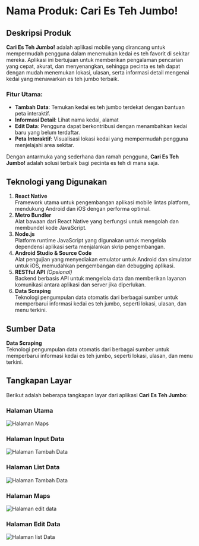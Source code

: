  


# Nama Produk: Cari Es Teh Jumbo!

## Deskripsi Produk
**Cari Es Teh Jumbo!** adalah aplikasi mobile yang dirancang untuk mempermudah pengguna dalam menemukan kedai es teh favorit di sekitar mereka. Aplikasi ini bertujuan untuk memberikan pengalaman pencarian yang cepat, akurat, dan menyenangkan, sehingga pecinta es teh dapat dengan mudah menemukan lokasi, ulasan, serta informasi detail mengenai kedai yang menawarkan es teh jumbo terbaik.

### Fitur Utama:
- **Tambah Data**: Temukan kedai es teh jumbo terdekat dengan bantuan peta interaktif.
- **Informasi Detail**: Lihat nama kedai, alamat
- **Edit Data**: Pengguna dapat berkontribusi dengan menambahkan kedai baru yang belum terdaftar.
- **Peta Interaktif**: Visualisasi lokasi kedai yang mempermudah pengguna menjelajahi area sekitar.

Dengan antarmuka yang sederhana dan ramah pengguna, **Cari Es Teh Jumbo!** adalah solusi terbaik bagi pecinta es teh di mana saja. 

## Teknologi yang Digunakan
1. **React Native**  
   Framework utama untuk pengembangan aplikasi mobile lintas platform, mendukung Android dan iOS dengan performa optimal.
2. **Metro Bundler**  
   Alat bawaan dari React Native yang berfungsi untuk mengolah dan membundel kode JavaScript.
3. **Node.js**  
   Platform runtime JavaScript yang digunakan untuk mengelola dependensi aplikasi serta menjalankan skrip pengembangan.
4. **Android Studio & Source Code**  
   Alat pengujian yang menyediakan emulator untuk Android dan simulator untuk iOS, memudahkan pengembangan dan debugging aplikasi.
5. **RESTful API** *(Opsional)*  
   Backend berbasis API untuk mengelola data dan memberikan layanan komunikasi antara aplikasi dan server jika diperlukan.
6. **Data Scraping**  
   Teknologi pengumpulan data otomatis dari berbagai sumber untuk memperbarui informasi kedai es teh jumbo, seperti lokasi, ulasan, dan menu terkini.



## Sumber Data
**Data Scraping**  
   Teknologi pengumpulan data otomatis dari berbagai sumber untuk memperbarui informasi kedai es teh jumbo, seperti lokasi, ulasan, dan menu terkini.


## Tangkapan Layar
Berikut adalah beberapa tangkapan layar dari aplikasi **Cari Es Teh Jumbo**:

### Halaman Utama
![Halaman Maps](./screenshots/maps.jpg)

### Halaman Input Data
![Halaman Tambah Data](./screenshots/tambahdata_maps.jpg)

### Halaman List Data
![Halaman Tambah Data](./screenshots/tambah_data.jpg)

### Halaman Maps
![Halaman edit data](./screenshots/edit_data.jpg)

### Halaman Edit Data
![Halaman list Data](screenshots/list_data.jpg)


